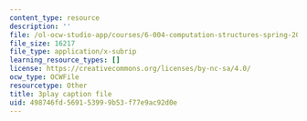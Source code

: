 ```yaml
---
content_type: resource
description: ''
file: /ol-ocw-studio-app/courses/6-004-computation-structures-spring-2017/498746fd569153999b53f77e9ac92d0e_gxU2Eo3oBPg.vtt
file_size: 16217
file_type: application/x-subrip
learning_resource_types: []
license: https://creativecommons.org/licenses/by-nc-sa/4.0/
ocw_type: OCWFile
resourcetype: Other
title: 3play caption file
uid: 498746fd-5691-5399-9b53-f77e9ac92d0e
---
```

